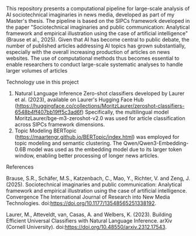 This repository presents a computational pipeline for large-scale analysis of AI sociotechnical imaginaries in news media, developed as part of my Master's thesis. The pipeline is based on the SIPCs framework developed in the paper "Sociotechnical imaginaries and public communication: Analytical framework and empirical illustration using the case of artificial intelligence" (Brause et al., 2025). Given that AI has become central to public debate, the number of published articles addressing AI topics has grown substantially, especially with the overall increasing production of articles on news websites. The use of computational methods thus becomes essential to enable researchers to conduct large-scale systematic analyses to handle larger volumes of articles

Technology use in this project
1. Natural Language Inference
Zero-shot classifiers developed by Laurer et al. (2023), available on Laurer's Hugging Face Hub (https://huggingface.co/collections/MoritzLaurer/zeroshot-classifiers-6548b4ff407bb19ff5c3ad6f) Specifically, the multilingual model MoritzLaurer/bge-m3-zeroshot-v2.0 was used for article classification across SIPCs framework dimensions.
2. Topic Modeling
BERTopic (https://maartengr.github.io/BERTopic/index.html) was employed for topic modeling and semantic clustering. The Qwen/Qwen3-Embedding-0.6B model was used as the embedding model due to its larger token window, enabling better processing of longer news articles.

References

Brause, S.R., Schäfer, M.S., Katzenbach, C., Mao, Y., Richter, V. and Zeng, J. (2025). Sociotechnical imaginaries and public communication: Analytical framework and empirical illustration using the case of artificial intelligence. Convergence The International Journal of Research into New Media Technologies. doi:https://doi.org/10.1177/13548565251338192.


Laurer, M., Atteveldt, van, Casas, A. and Welbers, K. (2023). Building Efficient Universal Classifiers with Natural Language Inference. arXiv (Cornell University). doi:https://doi.org/10.48550/arxiv.2312.17543.

